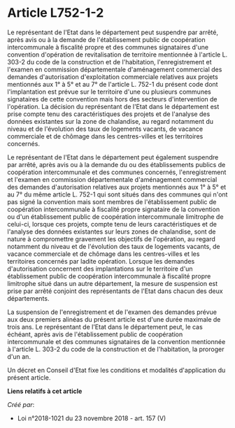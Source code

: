 # Article L752-1-2

Le représentant de l'Etat dans le département peut suspendre par arrêté, après avis ou à la demande de l'établissement public
de coopération intercommunale à fiscalité propre et des communes signataires d'une convention d'opération de revitalisation
de territoire mentionnée à l'article L. 303-2 du code de la construction et de l'habitation, l'enregistrement et l'examen en
commission départementale d'aménagement commercial des demandes d'autorisation d'exploitation commerciale relatives aux
projets mentionnés aux 1° à 5° et au 7° de l'article L. 752-1 du présent code dont l'implantation est prévue sur le
territoire d'une ou plusieurs communes signataires de cette convention mais hors des secteurs d'intervention de l'opération.
La décision du représentant de l'Etat dans le département est prise compte tenu des caractéristiques des projets et de
l'analyse des données existantes sur la zone de chalandise, au regard notamment du niveau et de l'évolution des taux de
logements vacants, de vacance commerciale et de chômage dans les centres-villes et les territoires concernés.

Le représentant de l'Etat dans le département peut également suspendre par arrêté, après avis ou à la demande du ou des
établissements publics de coopération intercommunale et des communes concernés, l'enregistrement et l'examen en commission
départementale d'aménagement commercial des demandes d'autorisation relatives aux projets mentionnés aux 1° à 5° et au 7° du
même article L. 752-1 qui sont situés dans des communes qui n'ont pas signé la convention mais sont membres de
l'établissement public de coopération intercommunale à fiscalité propre signataire de la convention ou d'un établissement
public de coopération intercommunale limitrophe de celui-ci, lorsque ces projets, compte tenu de leurs caractéristiques et de
l'analyse des données existantes sur leurs zones de chalandise, sont de nature à compromettre gravement les objectifs de
l'opération, au regard notamment du niveau et de l'évolution des taux de logements vacants, de vacance commerciale et de
chômage dans les centres-villes et les territoires concernés par ladite opération. Lorsque les demandes d'autorisation
concernent des implantations sur le territoire d'un établissement public de coopération intercommunale à fiscalité propre
limitrophe situé dans un autre département, la mesure de suspension est prise par arrêté conjoint des représentants de l'Etat
dans chacun des deux départements.

La suspension de l'enregistrement et de l'examen des demandes prévue aux deux premiers alinéas du présent article est d'une
durée maximale de trois ans. Le représentant de l'Etat dans le département peut, le cas échéant, après avis de
l'établissement public de coopération intercommunale et des communes signataires de la convention mentionnée à l'article L.
303-2 du code de la construction et de l'habitation, la proroger d'un an.

Un décret en Conseil d'Etat fixe les conditions et modalités d'application du présent article.

**Liens relatifs à cet article**

_Créé par_:

  - Loi n°2018-1021 du 23 novembre 2018 - art. 157 (V)
